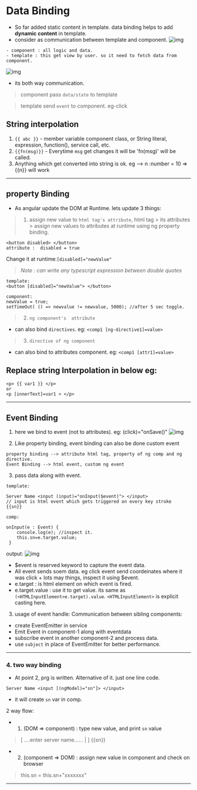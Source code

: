 # Data Binding 
- So far added static content in template. data binding helps to add **dynamic content** in template.
- consider as communication between template and component.
![img](https://github.com/lekhrajdinkar/NG6/blob/master/notes/assets/basic/11.JPG)

```
- component : all logic and data.
- template : this get view by user. so it need to fetch data from component.
```
![img](https://github.com/lekhrajdinkar/NG6/blob/master/notes/assets/basic/5.JPG)
- its both way communication.
> component pass `data/state` to template

> template send `event` to component. eg-click

## String interpolation
1. `{{ abc }}` - member variable component class, or String literal, expression, function(), service call, etc. 
2. `{{fn(msg)}}` - Everytime `msg` get changes it will be 'fn(msg)' will be called.
3. Anything which get converted into string is ok. eg --> n :number = 10 => {{n}} will work

***
## property Binding
- As angular update the DOM at Runtime. lets update 3 things: 
> 1. assign new value to `html tag's attribute`, 
html tag > its attributes > assign new values to attributes at runtime using ng property binding. 
```
<button disabled> </button>
attribute :  disabled = true
```
Change it at runtime:`[disabled]="newValue"`
> _Note : can write any typescript expression between double quotes_
```
template:
<button [disabled]="newValue"> </button>

component:
newValue = true;
setTimeOut( () => newvalue != newvalue, 5000); //after 5 sec toggle.
```
> 2. `ng component's  attribute`
- can also bind `directives`. eg: `<comp1 [ng-directive1]=value>`

> 3. `directive of ng component`
- can also bind to attributes component. eg: `<comp1 [attr1]=value>`

## Replace string Interpolation in below eg:
```
<p> {{ var1 }} </p>
or
<p [innerText]=var1 > </p> 
```

***
## Event Binding

1.  here we bind to event (not to attributes). eg: (click)="onSave()"
![img](https://github.com/lekhrajdinkar/NG6/blob/master/notes/assets/basic/6.JPG)

2. Like property binding, event binding can also be done custom event
```
property binding --> attribute html tag, property of ng comp and ng directive.
Event Binding --> html event, custom ng event
```

3.  pass data along with event.
```
template:

Server Name <input (input)="onInput($event)"> </input>
// input is html event which gets triggered on every key stroke
{{sn}}

comp:

onInput(e : Event) {
    console.log(e); //inspect it.
    this.sn=e.target.value;
 }

```
output: 
![img](https://github.com/lekhrajdinkar/NG6/blob/master/notes/assets/basic/7.JPG)

- $event is reserved keyword to capture the event data.
- All event sends soem data. eg click event send coordeinates where it was click + lots may things, inspect it using $event. 
- e.target : is html element on which event is fired.
- e.target.value : use it to get value. its same as `(<HTMLInputElement>e.target).value`. `<HTMLInputElement>` is explicit casting here.

3. usage of event handle: Communication between sibling components:
- create EventEmitter in service
- Emit Event in component-1 along with eventdata
- subscribe event in another component-2 and process data.
- use `subject` in place of EventEmitter for better performance.
***

### 4. two way binding
- At point 2, prg is written. Alternative of it. just one line code.
```
Server Name <input [(ngModel)="sn"]> </input>
```
- it will create `sn` var in comp.

2 way flow:
- 1. (DOM => component) : type new value, and print `sn` value 
> [ ....enter server name...... |  ] {{sn}}

- 2. (component => DOM) : assign new value in component and check on browser 
> this.sn = this.sn+"xxxxxxx" 
***
